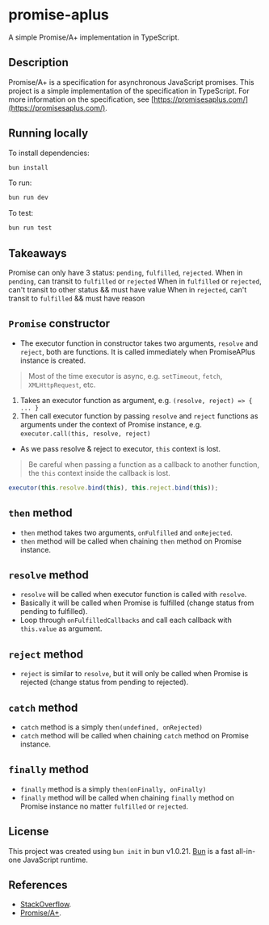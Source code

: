 # promise-aplus

A simple Promise/A+ implementation in TypeScript.

## Description

Promise/A+ is a specification for asynchronous JavaScript promises. This project is a simple implementation of the specification in TypeScript. For more information on the specification, see [https://promisesaplus.com/](https://promisesaplus.com/).

## Running locally

To install dependencies:

```bash
bun install
```

To run:

```bash
bun run dev
```

To test:

```bash
bun run test
```

## Takeaways

Promise can only have 3 status: `pending`, `fulfilled`, `rejected`.
When in `pending`, can transit to `fulfilled` or `rejected`
When in `fulfilled` or `rejected`, can't transit to other status && must have value
When in `rejected`, can't transit to `fulfilled` && must have reason

## `Promise` constructor

- The executor function in constructor takes two arguments, `resolve` and `reject`, both are functions. It is called immediately when PromiseAPlus instance is created.

> Most of the time executor is async, e.g. `setTimeout`, `fetch`, `XMLHttpRequest`, etc.

1. Takes an executor function as argument, e.g. `(resolve, reject) => { ... }`
2. Then call executor function by passing `resolve` and `reject` functions as arguments under the context of Promise instance, e.g. `executor.call(this, resolve, reject)`

- As we pass resolve & reject to executor, `this` context is lost.

> Be careful when passing a function as a callback to another function, the `this` context inside the callback is lost.

```js
executor(this.resolve.bind(this), this.reject.bind(this));
```

## `then` method

- `then` method takes two arguments, `onFulfilled` and `onRejected`.
- `then` method will be called when chaining `then` method on Promise instance.

## `resolve` method

- `resolve` will be called when executor function is called with `resolve`.
- Basically it will be called when Promise is fulfilled (change status from pending to fulfilled).
- Loop through `onFulfilledCallbacks` and call each callback with `this.value` as argument.

## `reject` method

- `reject` is similar to `resolve`, but it will only be called when Promise is rejected (change status from pending to rejected).

## `catch` method

- `catch` method is a simply `then(undefined, onRejected)`
- `catch` method will be called when chaining `catch` method on Promise instance.

## `finally` method

- `finally` method is a simply `then(onFinally, onFinally)`
- `finally` method will be called when chaining `finally` method on Promise instance no matter `fulfilled` or `rejected`.

## License

This project was created using `bun init` in bun v1.0.21. [Bun](https://bun.sh) is a fast all-in-one JavaScript runtime.

## References

- [StackOverflow](https://stackoverflow.com/questions/31324110/why-does-the-promise-constructor-require-a-function-that-calls-resolve-when-co).
- [Promise/A+](https://promisesaplus.com/).
